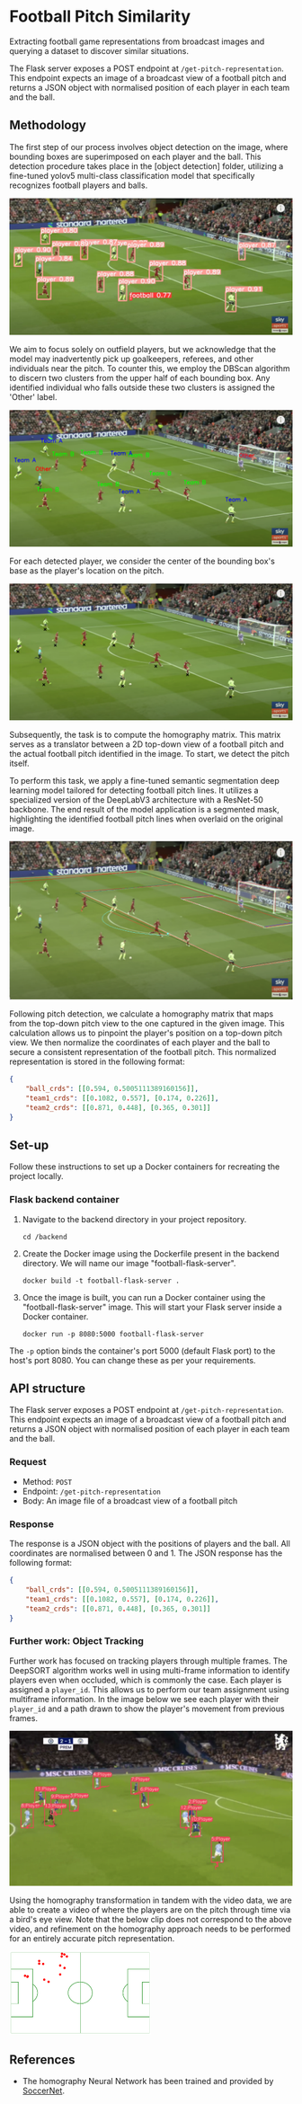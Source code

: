 # Football Pitch Similarity
Extracting football game representations from broadcast images and querying a dataset to discover similar situations.

The Flask server exposes a POST endpoint at `/get-pitch-representation`. This endpoint expects an image of a broadcast view of a football pitch and returns a JSON object with normalised position of each player in each team and the ball.

## Methodology
The first step of our process involves object detection on the image, where bounding boxes are superimposed on each player and the ball. This detection procedure takes place in the [object detection] folder, utilizing a fine-tuned yolov5 multi-class classification model that specifically recognizes football players and balls.

![Pitch with bounding boxes around players and football](images/labeled.jpg)

We aim to focus solely on outfield players, but we acknowledge that the model may inadvertently pick up goalkeepers, referees, and other individuals near the pitch. To counter this, we employ the DBScan algorithm to discern two clusters from the upper half of each bounding box. Any identified individual who falls outside these two clusters is assigned the 'Other' label.

![Players have teams assigned](images/marked.png)

For each detected player, we consider the center of the bounding box's base as the player's location on the pitch.

![Marker on each player](images/bottom_center.png)

Subsequently, the task is to compute the homography matrix. This matrix serves as a translator between a 2D top-down view of a football pitch and the actual football pitch identified in the image. To start, we detect the pitch itself. 

To perform this task, we apply a fine-tuned semantic segmentation deep learning model tailored for detecting football pitch lines. It utilizes a specialized version of the DeepLabV3 architecture with a ResNet-50 backbone. The end result of the model application is a segmented mask, highlighting the identified football pitch lines when overlaid on the original image.

![Lines on the pitch are identified](images/detect_pitch_outline.png)

Following pitch detection, we calculate a homography matrix that maps from the top-down pitch view to the one captured in the given image. This calculation allows us to pinpoint the player's position on a top-down pitch view. We then normalize the coordinates of each player and the ball to secure a consistent representation of the football pitch. This normalized representation is stored in the following format:

```json
{
    "ball_crds": [[0.594, 0.5005111389160156]], 
    "team1_crds": [[0.1082, 0.557], [0.174, 0.226]], 
    "team2_crds": [[0.871, 0.448], [0.365, 0.301]]
}
```

## Set-up
Follow these instructions to set up a Docker containers for recreating the project locally.
### Flask backend container

1. Navigate to the backend directory in your project repository.
    ```
    cd /backend
    ```

2. Create the Docker image using the Dockerfile present in the backend directory. We will name our image "football-flask-server".
    ```
    docker build -t football-flask-server .
    ```

3. Once the image is built, you can run a Docker container using the "football-flask-server" image. This will start your Flask server inside a Docker container.
    ```
    docker run -p 8080:5000 football-flask-server
    ```

The `-p` option binds the container's port 5000 (default Flask port) to the host's port 8080. You can change these as per your requirements.

## API structure

The Flask server exposes a POST endpoint at `/get-pitch-representation`. This endpoint expects an image of a broadcast view of a football pitch and returns a JSON object with normalised position of each player in each team and the ball.

### Request
- Method: `POST`
- Endpoint: `/get-pitch-representation`
- Body: An image file of a broadcast view of a football pitch

### Response

The response is a JSON object with the positions of players and the ball. All coordinates are normalised between 0 and 1. The JSON response has the following format:

```json
{
    "ball_crds": [[0.594, 0.5005111389160156]], 
    "team1_crds": [[0.1082, 0.557], [0.174, 0.226]], 
    "team2_crds": [[0.871, 0.448], [0.365, 0.301]]
}
```

### Further work: Object Tracking

Further work has focused on tracking players through multiple frames. The DeepSORT algorithm works well in using multi-frame information to identify players even when occluded, which is commonly the case. Each player is assigned a `player_id`. This allows us to perform our team assignment using multiframe information. In the image below we see each player with their `player_id` and a path drawn to show the player's movement from previous frames.

![Object Tracking](./images/object_tracking.png)

Using the homography transformation in tandem with the video data, we are able to create a video of where the players are on the pitch through time via a bird's eye view. Note that the below clip does not correspond to the above video, and refinement on the homography approach needs to be performed for an entirely accurate pitch representation.

<!-- [![Video Preview](./images/preview_frame.png)](./images/video.mp4) -->

[<img src="./images/preview_frame.png" width="50%">](./images/video.mp4)


## References
- The homography Neural Network has been trained  and provided by [SoccerNet](https://www.soccer-net.org/).